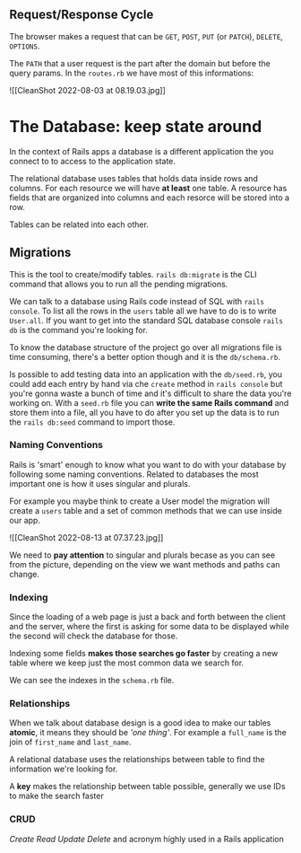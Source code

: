 ## Request/Response  Cycle
The browser makes a request that can be `GET`, `POST`, `PUT` (or `PATCH`), `DELETE`, `OPTIONS`.

The `PATH` that a user request is the part after the domain but before the query params. In the `routes.rb` we have most  of this informations:

![[CleanShot 2022-08-03 at 08.19.03.jpg]]

# The Database: keep state around
In the context of Rails apps a database is a different application the you connect to to access to the application state.

The relational database uses tables that holds data inside rows and columns. For each resource we will have **at least** one table. A resource has fields that are organized into columns and each resorce will be stored into a row.

Tables can be related into each other.

## Migrations
This is the tool to create/modify tables. `rails db:migrate` is the CLI command that allows you to run all the pending migrations.

We can talk to a database using Rails code instead of SQL with `rails console`. To list all the rows in the `users` table all we have to do is to write `User.all`. If you want to get into the standard SQL database console `rails db` is the command you're looking for.

To know the database structure of the project go over all migrations file is time consuming, there's a better option though and it is the `db/schema.rb`.

Is possible to add testing data into an application with the `db/seed.rb`, you could add each entry by hand via che `create` method in `rails console` but you're gonna waste a bunch of time and it's difficult to share the data you're working on. With a `seed.rb` file you can **write the same Rails command** and store them into a file, all you have to do after you set up the data is to run the `rails db:seed` command to import those.

### Naming Conventions
Rails is 'smart' enough to know what you want to do with your database by following some naming conventions. Related to databases the most important one is how it uses singular and plurals.

For example you maybe think to create a User model the migration will create a `users` table and a set of common methods that we can use inside our app.

![[CleanShot 2022-08-13 at 07.37.23.jpg]]

We need to **pay attention** to singular and plurals becase as you can see from the picture, depending on the view we want methods and paths can change.

### Indexing
Since the loading of a web page is just a back and forth between the client and the server, where the first is asking for some data to be displayed while the second will check the database for those.

Indexing some fields **makes those searches go faster** by creating a new table where we keep just the most common data we search for.

We can see the indexes in the `schema.rb` file.

### Relationships
When we talk about database design is a good idea to make our tables **atomic**, it means they should be *'one thing'*. For example a `full_name` is the join of `first_name` and `last_name`.

A relational database uses the relationships between table to find the information we're looking for.

A **key** makes the relationship between table possible, generally we use IDs to make the search faster

### CRUD
*Create Read Update Delete* and acronym highly used in a Rails application